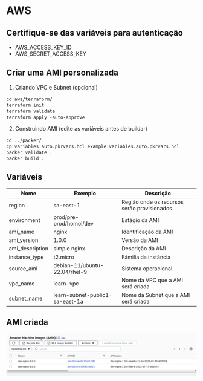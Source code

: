# AWS

## Certifique-se das variáveis para autenticação
- AWS_ACCESS_KEY_ID
- AWS_SECRET_ACCESS_KEY

## Criar uma AMI personalizada

1. Criando VPC e Subnet (opcional)
```
cd aws/terraform/
terraform init
terraform validate
terraform apply -auto-approve
```

2. Construindo AMI (edite as variáveis antes de buildar)
```
cd ../packer/
cp variables.auto.pkrvars.hcl.example variables.auto.pkrvars.hcl
packer validate .
packer build .
```

## Variáveis
| Nome            | Exemplo                         | Descrição |
| --------------- | ------------------------------- | --------- |
| region          | sa-east-1                       | Região onde os recursos serão provisionados |
| environment     | prod/pre-prod/homol/dev         | Estágio da AMI  |
| ami_name        | nginx                           | Identificação da AMI |
| ami_version     | 1.0.0                           | Versão da AMI |
| ami_description | simple nginx                    | Descrição da AMI |
| instance_type   | t2.micro                        | Fámilia da instância |
| source_ami      | debian-11/ubuntu-22.04/rhel-9   | Sistema operacional |
| vpc_name        | learn-vpc                       | Nome da VPC que a AMI será criada |
| subnet_name     | learn-subnet-public1-sa-east-1a | Nome da Subnet que a AMI será criada |

## AMI criada
![ami-criada](images/ami-aws.png)
